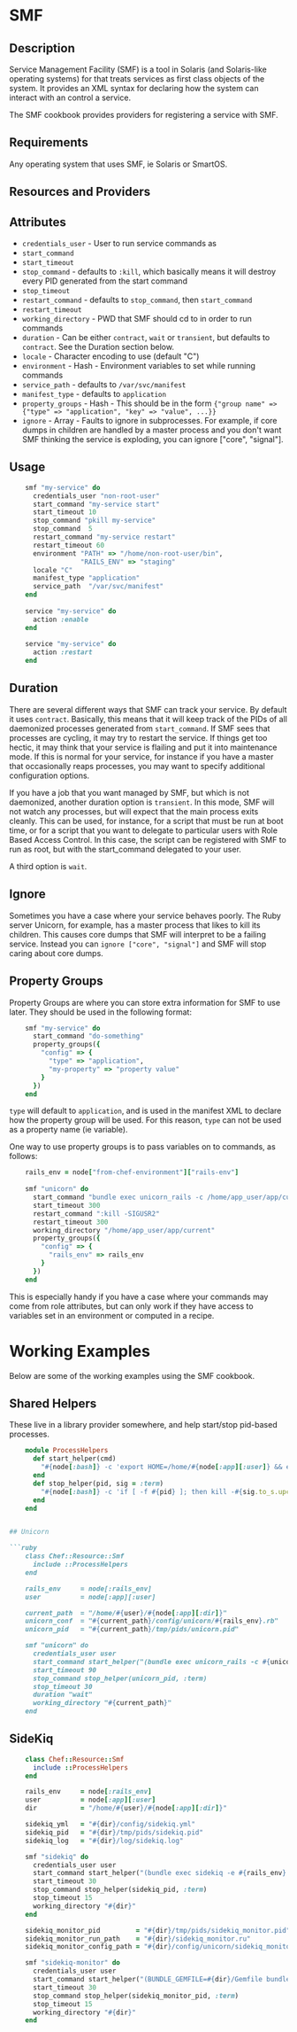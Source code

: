 # SMF

## Description

Service Management Facility (SMF) is a tool in Solaris (and Solaris-like
operating systems) for that treats services as first class objects of
the system. It provides an XML syntax for declaring how the system can
interact with an control a service.

The SMF cookbook provides providers for registering a service with SMF.

## Requirements

Any operating system that uses SMF, ie Solaris or SmartOS.

## Resources and Providers



## Attributes

* `credentials_user` - User to run service commands as
* `start_command`
* `start_timeout`
* `stop_command` - defaults to `:kill`, which basically means it will destroy every PID generated from the start command
* `stop_timeout`
* `restart_command` - defaults to `stop_command`, then `start_command`
* `restart_timeout`
* `working_directory` - PWD that SMF should cd to in order to run commands
* `duration` - Can be either `contract`, `wait` or `transient`, but defaults to `contract`. See the Duration section below.
* `locale` - Character encoding to use (default "C")
* `environment` - Hash - Environment variables to set while running commands
* `service_path` - defaults to `/var/svc/manifest`
* `manifest_type` - defaults to `application`
* `property_groups` - Hash - This should be in the form `{"group name" => {"type" => "application", "key" => "value", ...}}`
* `ignore` - Array - Faults to ignore in subprocesses. For example, if core dumps in children are handled by a master process and you don't want SMF thinking the service is exploding, you can ignore ["core", "signal"].

## Usage

```ruby
    smf "my-service" do
      credentials_user "non-root-user"
      start_command "my-service start"
      start_timeout 10
      stop_command "pkill my-service"
      stop_command  5
      restart_command "my-service restart"
      restart_timeout 60
      environment "PATH" => "/home/non-root-user/bin",
                  "RAILS_ENV" => "staging"
      locale "C"
      manifest_type "application"
      service_path  "/var/svc/manifest"
    end
    
    service "my-service" do
      action :enable
    end
    
    service "my-service" do
      action :restart
    end
```

## Duration

There are several different ways that SMF can track your service. By default it uses `contract`. 
Basically, this means that it will keep track of the PIDs of all daemonized processes generated from `start_command`.
If SMF sees that processes are cycling, it may try to restart the service. If things get too hectic, it
may think that your service is flailing and put it into maintenance mode. If this is normal for your service,
for instance if you have a master that occasionally reaps processes, you may want to specify additional
configuration options.

If you have a job that you want managed by SMF, but which is not daemonized, another duration option is
`transient`. In this mode, SMF will not watch any processes, but will expect that the main process exits cleanly.
This can be used, for instance, for a script that must be run at boot time, or for a script that you want to delegate
to particular users with Role Based Access Control. In this case, the script can be registered with SMF to run as root,
but with the start_command delegated to your user.

A third option is `wait`. 

## Ignore

Sometimes you have a case where your service behaves poorly. The Ruby server Unicorn, for example, has a master 
process that likes to kill its children. This causes core dumps that SMF will interpret to be a failing service.
Instead you can `ignore ["core", "signal"]` and SMF will stop caring about core dumps.

## Property Groups

Property Groups are where you can store extra information for SMF to use later. They should be used in the
following format:

```ruby
    smf "my-service" do
      start_command "do-something"
      property_groups({
        "config" => {
          "type" => "application",
          "my-property" => "property value"
        }
      })
    end
```

`type` will default to `application`, and is used in the manifest XML to declare how the property group will be
used. For this reason, `type` can not be used as a property name (ie variable).

One way to use property groups is to pass variables on to commands, as follows:

```ruby
    rails_env = node["from-chef-environment"]["rails-env"]
    
    smf "unicorn" do
      start_command "bundle exec unicorn_rails -c /home/app_user/app/current/config/%{config/rails_env} -E %{config/rails_env} -D"
      start_timeout 300
      restart_command ":kill -SIGUSR2"
      restart_timeout 300
      working_directory "/home/app_user/app/current"
      property_groups({
        "config" => {
          "rails_env" => rails_env
        }
      })
    end
```

This is especially handy if you have a case where your commands may come from role attributes, but can
only work if they have access to variables set in an environment or computed in a recipe.

# Working Examples

Below are some of the working examples using the SMF cookbook.

## Shared Helpers

These live in a library provider somewhere, and help start/stop pid-based processes.

```ruby
    module ProcessHelpers
      def start_helper(cmd)
        "#{node[:bash]} -c 'export HOME=/home/#{node[:app][:user]} && export JAVA_HOME=/opt/local/java/sun6/ && export PATH=$JAVA_HOME/bin:/opt/local/bin:/opt/local/sbin:/usr/bin:/usr/sbin:$PATH && source $HOME/.bashrc && cd $HOME/#{node[:app][:dir]} && #{cmd}'"
      end
      def stop_helper(pid, sig = :term)
        "#{node[:bash]} -c 'if [ -f #{pid} ]; then kill -#{sig.to_s.upcase} `cat #{pid}` 2>/dev/null; fi; exit 0'"
      end
    end


## Unicorn

```ruby
    class Chef::Resource::Smf
      include ::ProcessHelpers
    end

    rails_env     = node[:rails_env]
    user          = node[:app][:user]

    current_path  = "/home/#{user}/#{node[:app][:dir]}"
    unicorn_conf  = "#{current_path}/config/unicorn/#{rails_env}.rb"
    unicorn_pid   = "#{current_path}/tmp/pids/unicorn.pid"

    smf "unicorn" do
      credentials_user user
      start_command start_helper("(bundle exec unicorn_rails -c #{unicorn_conf} -E #{rails_env} -D)")
      start_timeout 90
      stop_command stop_helper(unicorn_pid, :term)
      stop_timeout 30
      duration "wait"
      working_directory "#{current_path}"
    end
```

## SideKiq

```ruby
    class Chef::Resource::Smf
      include ::ProcessHelpers
    end

    rails_env     = node[:rails_env]
    user          = node[:app][:user]
    dir           = "/home/#{user}/#{node[:app][:dir]}"

    sidekiq_yml   = "#{dir}/config/sidekiq.yml"
    sidekiq_pid   = "#{dir}/tmp/pids/sidekiq.pid"
    sidekiq_log   = "#{dir}/log/sidekiq.log"

    smf "sidekiq" do
      credentials_user user
      start_command start_helper("(bundle exec sidekiq -e #{rails_env} -C #{sidekiq_yml} -P #{sidekiq_pid} >> #{sidekiq_log} 2>&1 &)")
      start_timeout 30
      stop_command stop_helper(sidekiq_pid, :term)
      stop_timeout 15
      working_directory "#{dir}"
    end

    sidekiq_monitor_pid         = "#{dir}/tmp/pids/sidekiq_monitor.pid"
    sidekiq_monitor_run_path    = "#{dir}/sidekiq_monitor.ru"
    sidekiq_monitor_config_path = "#{dir}/config/unicorn/sidekiq_monitor.rb"

    smf "sidekiq-monitor" do
      credentials_user user
      start_command start_helper("(BUNDLE_GEMFILE=#{dir}/Gemfile bundle exec unicorn -c #{sidekiq_monitor_config_path} -E #{rails_env} -D #{sidekiq_monitor_run_path} 2>&1)")
      start_timeout 30
      stop_command stop_helper(sidekiq_monitor_pid, :term)
      stop_timeout 15
      working_directory "#{dir}"
    end
```
